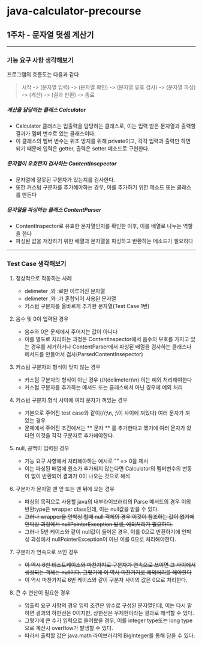 # java-calculator-precourse

## 1주차 - 문자열 덧셈 계산기

* * *  

### 기능 요구 사항 생각해보기

프로그램의 흐름도는 다음과 같다  
> 시작 -> (문자열 입력) -> (문자열 확인) -> (문자열 유효 검사) -> (문자열 파싱) -> (계산) -> (결과 반환) -> 종료  
  
  
  

##### 계산을 담당하는 클래스 Calculator  
* Calculator 클래스는 입출력을 담당하는 클래스로, 이는 입력 받은 문자열과 출력할 결과가 멤버 변수로 있는 클래스이다.  
* 이 클래스의 멤버 변수는 위조 방지를 위해 private이고, 각각 입력과 출력만 하면 되기 때문에 입력은 getter, 출력은 setter 메소드로 구현한다.  
  
  
##### 문자열이 유효한지 검사하는 ContentInsepector
* 문자열에 잘못된 구분자가 있는지를 검사한다.  
* 또한 커스텀 구분자를 추가해야하는 경우, 이를 추가하기 위한 메소드 또는 클래스를 만든다

##### 문자열을 파싱하는 클래스 ContentParser
* ContentInspector로 유효한 문자열인지를 확인한 이후, 이를 배열로 나누는 역할을 한다
* 파싱된 값을 저장하기 위한 배열과 문자열을 파싱하고 반환하는 메소드가 필요하다

* * *
### Test Case 생각해보기
1. 정상적으로 작동하는 사례
	- delimeter ,와 :로만 이루어진 문자열
	- delimeter ,와 :가 혼합되어 사용된 문자열
	- 커스텀 구분자를 올바르게 추가한 문자열(Test Case 1번)  

2. 음수 및 0이 입력된 경우
	- 음수와 0은 문제에서 주어지는 값이 아니다
	- 이를 별도로 처리하는 과정은 ContentInspector에서 음수의 부호를 가지고 있는 경우를 제거하거나 ContentParser에서 파싱된 배열을 검사하는 클래스나 메서드를 만들어서 검사(ParsedContentInsepector)

3. 커스텀 구분자의 형식이 맞지 않는 경우 
	- 커스텀 구분자의 형식이 아닌 경우 (//(delimeter)\n) 이는 예외 처리해야한다
	- 커스텀 구분자를 추가하는 메서드 또는 클래스에서 아닌 경우에 예외 처리

4. 커스텀 구분자 형식 사이에 여러 문자가 껴있는 경우
	- 기본으로 주어진 test case와 같이(//;\\n, ;\이 사이에 껴있다) 여러 문자가 껴 있는 경우
	- 문제에서 주어진 조건에서는 ** 문자 ** 를 추가한다고 했기에 여러 문자가 왔다면 이것을 각각 구분자로 추가해야한다.
5. null, 공백이 입력된 경우
	- 기능 요구 사항에서 처리해야하는 예시로 "" => 0을 제시
	- 이는 파싱된 배열에 원소가 추가되지 않는다면 Calculator의 멤버변수의 변동이 없이 반환되어 결과가 0이 나오는 것으로 해석
6. 구분자가 문자열 맨 앞 또는 맨 뒤에 오는 경우
	- 파싱의 목적으로 사용할 java의 내부라이브러리의 Parse 메서드의 경우 이의 반환type은 wrapper class인데, 이는 null값을 받을 수 있다.
	- ~~그러나 wrapper을 언박싱 할때 null 객체의 경우 이것이 참조하는 값이 없기에 언박싱 과정에서 nullPointerException 발생, 예외처리가 필요하다.~~
	- 그러나 5번 케이스와 같이 null값이 들어온 경우, 이를 0으로 반환하기에 언박싱 과성에서 nullPointerException이 아닌 이를 0으로 처리해야한다.
7. 구분자가 연속으로 쓰인 경우
	- ~~이 역시 6번 테스트케이스와 마찬가지로 구분자가 연속으로 쓰이면 그 사이에서 생성되는 객체는 null이다. 그렇기에 이 역시 마찬가지로 예외처리를 해야한다~~
	- 이 역시 마찬가지로 6번 케이스와 같이 구분자 사이의 값은 0으로 처리한다.
8. 큰 수 연산이 필요한 경우
	- 입출력 요구 사항의 경우 입력 조건은 양수로 구성된 문자열인데, 이는 다시 말하면 결과의 하한선은 0이지만, 상한선은 무제한이라는 결과로 해석할 수 있다.
	- 그렇기에 큰 수가 입력으로 들어왔을 경우, 이를 integer type또는 long type으로 계산시 overflow가 발생할 수 있다.
	- 따라서 출력할 값은 java.math 라이브러리의 BigInteger를 통해 담을 수 있다.
